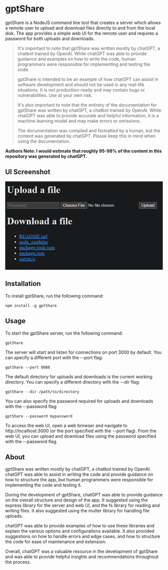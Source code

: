 # gptShare
gptShare is a NodeJS command line tool that creates a server which allows a remote user to upload and download files directly to and from the local disk. The app provides a simple web UI for the remote user and requires a password for both uploads and downloads.

> It's important to note that gptShare was written mostly by chatGPT, a chatbot trained by OpenAI. While chatGPT was able to provide guidance and examples on how to write the code, human programmers were responsible for implementing and testing the code.
> 
> gptShare is intended to be an example of how chatGPT can assist in software development and should not be used in any real-life situations. It is not production-ready and may contain bugs or vulnerabilities. Use at your own risk.
> 
> It's also important to note that the entirety of the documentation for gptShare was written by chatGPT, a chatbot trained by OpenAI. While chatGPT was able to provide accurate and helpful information, it is a machine learning model and may make errors or omissions.
> 
> The documentation was compiled and formatted by a human, but the content was generated by chatGPT. Please keep this in mind when using the documentation.

**Authors Note: I would estimate that roughly 95-98% of the content in this repository was generated by chatGPT.**

## UI Screenshot
![screenshot](screenshot.png)

## Installation
To install gptShare, run the following command:

```
npm install -g gptShare
```

## Usage
To start the gptShare server, run the following command:
```
gptShare
```

The server will start and listen for connections on port 3000 by default. You can specify a different port with the --port flag:

```
gptShare --port 8080
```

The default directory for uploads and downloads is the current working directory. You can specify a different directory with the --dir flag:


```
gptShare --dir /path/to/directory
```

You can also specify the password required for uploads and downloads with the --password flag:

```
gptShare --password mypassword
```

To access the web UI, open a web browser and navigate to http://localhost:3000 (or the port specified with the --port flag). From the web UI, you can upload and download files using the password specified with the --password flag.

## About
gptShare was written mostly by chatGPT, a chatbot trained by OpenAI. chatGPT was able to assist in writing the code and provide guidance on how to structure the app, but human programmers were responsible for implementing the code and testing it.

During the development of gptShare, chatGPT was able to provide guidance on the overall structure and design of the app. It suggested using the express library for the server and web UI, and the fs library for reading and writing files. It also suggested using the multer library for handling file uploads.

chatGPT was able to provide examples of how to use these libraries and explain the various options and configurations available. It also provided suggestions on how to handle errors and edge cases, and how to structure the code for ease of maintenance and extension.

Overall, chatGPT was a valuable resource in the development of gptShare and was able to provide helpful insights and recommendations throughout the process.